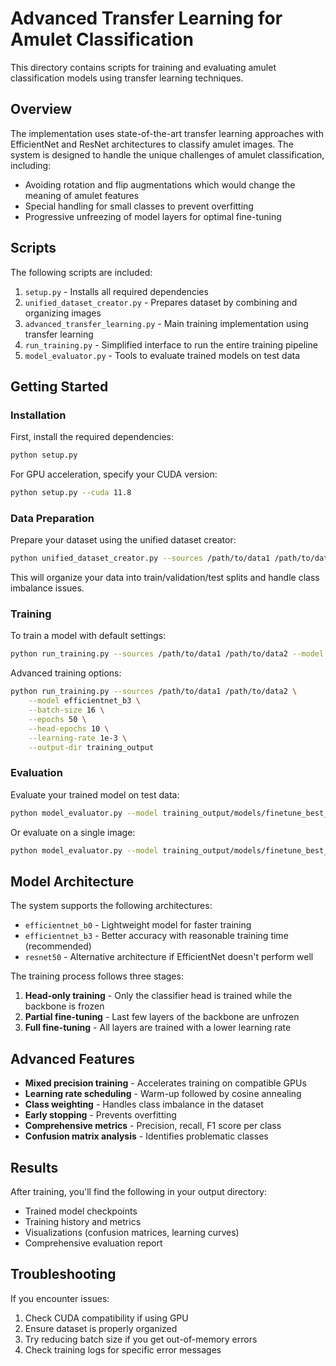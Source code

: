 # Advanced Transfer Learning for Amulet Classification

This directory contains scripts for training and evaluating amulet classification models using transfer learning techniques.

## Overview

The implementation uses state-of-the-art transfer learning approaches with EfficientNet and ResNet architectures to classify amulet images. The system is designed to handle the unique challenges of amulet classification, including:

- Avoiding rotation and flip augmentations which would change the meaning of amulet features
- Special handling for small classes to prevent overfitting
- Progressive unfreezing of model layers for optimal fine-tuning

## Scripts

The following scripts are included:

1. `setup.py` - Installs all required dependencies
2. `unified_dataset_creator.py` - Prepares dataset by combining and organizing images
3. `advanced_transfer_learning.py` - Main training implementation using transfer learning
4. `run_training.py` - Simplified interface to run the entire training pipeline
5. `model_evaluator.py` - Tools to evaluate trained models on test data

## Getting Started

### Installation

First, install the required dependencies:

```bash
python setup.py
```

For GPU acceleration, specify your CUDA version:

```bash
python setup.py --cuda 11.8
```

### Data Preparation

Prepare your dataset using the unified dataset creator:

```bash
python unified_dataset_creator.py --sources /path/to/data1 /path/to/data2 --output unified_dataset
```

This will organize your data into train/validation/test splits and handle class imbalance issues.

### Training

To train a model with default settings:

```bash
python run_training.py --sources /path/to/data1 /path/to/data2 --model efficientnet_b3
```

Advanced training options:

```bash
python run_training.py --sources /path/to/data1 /path/to/data2 \
    --model efficientnet_b3 \
    --batch-size 16 \
    --epochs 50 \
    --head-epochs 10 \
    --learning-rate 1e-3 \
    --output-dir training_output
```

### Evaluation

Evaluate your trained model on test data:

```bash
python model_evaluator.py --model training_output/models/finetune_best_model_metric.pth --test-dir unified_dataset/test
```

Or evaluate on a single image:

```bash
python model_evaluator.py --model training_output/models/finetune_best_model_metric.pth --image /path/to/image.jpg
```

## Model Architecture

The system supports the following architectures:

- `efficientnet_b0` - Lightweight model for faster training
- `efficientnet_b3` - Better accuracy with reasonable training time (recommended)
- `resnet50` - Alternative architecture if EfficientNet doesn't perform well

The training process follows three stages:

1. **Head-only training** - Only the classifier head is trained while the backbone is frozen
2. **Partial fine-tuning** - Last few layers of the backbone are unfrozen
3. **Full fine-tuning** - All layers are trained with a lower learning rate

## Advanced Features

- **Mixed precision training** - Accelerates training on compatible GPUs
- **Learning rate scheduling** - Warm-up followed by cosine annealing
- **Class weighting** - Handles class imbalance in the dataset
- **Early stopping** - Prevents overfitting
- **Comprehensive metrics** - Precision, recall, F1 score per class
- **Confusion matrix analysis** - Identifies problematic classes

## Results

After training, you'll find the following in your output directory:

- Trained model checkpoints
- Training history and metrics
- Visualizations (confusion matrices, learning curves)
- Comprehensive evaluation report

## Troubleshooting

If you encounter issues:

1. Check CUDA compatibility if using GPU
2. Ensure dataset is properly organized
3. Try reducing batch size if you get out-of-memory errors
4. Check training logs for specific error messages
